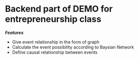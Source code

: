 # Backend part of DEMO for entrepreneurship class

***Features***

* Give event relationship in the form of graph
* Calculate the event possibility according to Baysian Network
* Define causal relationship between events
